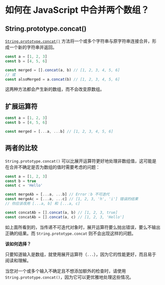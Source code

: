 # 如何在 JavaScript 中合并两个数组？

## String.prototype.concat()

[`String.prototype.concat()`](https://developer.mozilla.org/zh-CN/docs/Web/JavaScript/Reference/Global_Objects/String/concat) 方法将一个或多个字符串与原字符串连接合并，形成一个新的字符串并返回。

```js
const a = [1, 2, 3]
const b = [4, 5, 6]

const merged = [].concat(a, b) // [1, 2, 3, 4, 5, 6]
// 或
const alsoMerged = a.concat(b) // [1, 2, 3, 4, 5, 6]
```

这两种方法都会产生新的数组，而不会改变原数组。

## 扩展运算符

```js
const a = [1, 2, 3]
const b = [4, 5, 6]

const merged = [...a, ...b] // [1, 2, 3, 4, 5, 6]
```

## 两者的比较

`String.prototype.concat()` 可以比展开运算符更好地处理非数组值，这可能是在合并不确定是否为数组的值时需要考虑的问题：

```js
const a = [1, 2, 3]
const b = true
const c = 'Hello'

const mergeAb = [...a, ...b] // Error：b 不可迭代
const mergeAc = [...a, ...c] // [1, 2, 3, 'h', 'i'] 错误的结果
// 你应该改用 [...a, b] 和 [...a, c]

const concatAb = [].concat(a, b) // [1, 2, 3, true]
const concatAb = [].concat(a, c) // [1, 2, 3, 'Hello']
```

如上面所看到的，当传递不可迭代对象时，展开运算符要么抛出错误，要么不输出正确的结果。而 `String.prototype.concat` 则不会出现这样的问题。

**该如何选择？**

只要知道输入是数组，就使用展开运算符（`...`），因为它的性能更好，而且易于阅读和理解。

当您对一个或多个输入不确定且不想添加额外的检查时，请使用 `String.prototype.concat()`，因为它可以更优雅地处理这些情况。
